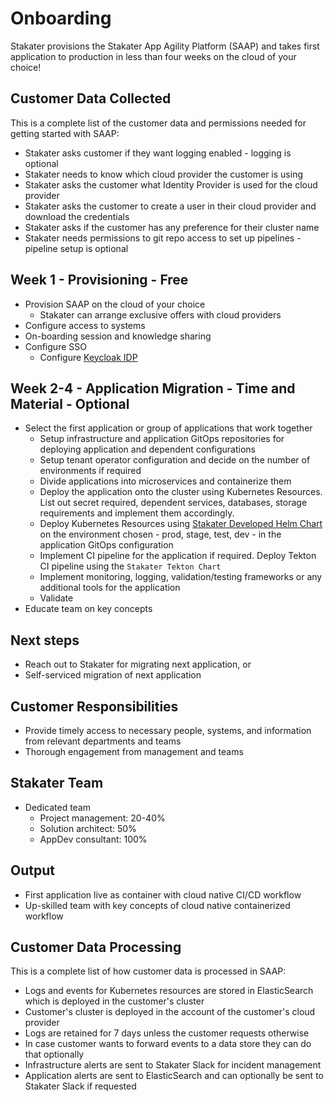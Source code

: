 # Onboarding

Stakater provisions the Stakater App Agility Platform (SAAP) and takes first application to production in less than four weeks on the cloud of your choice!

## Customer Data Collected

This is a complete list of the customer data and permissions needed for getting started with SAAP:

* Stakater asks customer if they want logging enabled - logging is optional
* Stakater needs to know which cloud provider the customer is using
* Stakater asks the customer what Identity Provider is used for the cloud provider
* Stakater asks the customer to create a user in their cloud provider and download the credentials
* Stakater asks if the customer has any preference for their cluster name
* Stakater needs permissions to git repo access to set up pipelines - pipeline setup is optional

## Week 1 - Provisioning - Free

* Provision SAAP on the cloud of your choice
    * Stakater can arrange exclusive offers with cloud providers
* Configure access to systems
* On-boarding session and knowledge sharing
* Configure SSO
    * Configure [Keycloak IDP](../for-cisos/authentication-authorization/keycloak-idp.md)

## Week 2-4 - Application Migration - Time and Material - Optional

* Select the first application or group of applications that work together
    * Setup infrastructure and application GitOps repositories for deploying application and dependent configurations
    * Setup tenant operator configuration and decide on the number of environments if required
    * Divide applications into microservices and containerize them
    * Deploy the application onto the cluster using Kubernetes Resources. List out secret required, dependent services, databases, storage requirements and implement them accordingly.
    * Deploy Kubernetes Resources using [Stakater Developed Helm Chart](https://github.com/stakater/application) on the environment chosen - prod, stage, test, dev - in the application GitOps configuration
    * Implement CI pipeline for the application if required. Deploy Tekton CI pipeline using the `Stakater Tekton Chart`
    * Implement monitoring, logging, validation/testing frameworks or any additional tools for the application
    * Validate
* Educate team on key concepts

## Next steps

* Reach out to Stakater for migrating next application, or
* Self-serviced migration of next application

## Customer Responsibilities

* Provide timely access to necessary people, systems, and information from relevant departments and teams
* Thorough engagement from management and teams

## Stakater Team

* Dedicated team
    * Project management: 20-40%
    * Solution architect: 50%
    * AppDev consultant: 100%

## Output

* First application live as container with cloud native CI/CD workflow
* Up-skilled team with key concepts of cloud native containerized workflow

## Customer Data Processing

This is a complete list of how customer data is processed in SAAP:

* Logs and events for Kubernetes resources are stored in ElasticSearch which is deployed in the customer's cluster
* Customer's cluster is deployed in the account of the customer's cloud provider
* Logs are retained for 7 days unless the customer requests otherwise
* In case customer wants to forward events to a data store they can do that optionally
* Infrastructure alerts are sent to Stakater Slack for incident management
* Application alerts are sent to ElasticSearch and can optionally be sent to Stakater Slack if requested
